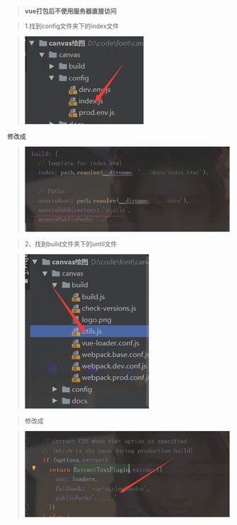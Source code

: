 >**vue打包后不使用服务器直接访问**

>1.找到config文件夹下的index文件

>![Alt text|center](./static/shortcut1.png)

修改成

>![Alt text|center](./static/shortcut2.png)

>2、找到build文件夹下的until文件

>![Alt text|center](./static/shortcut3.png)

>修改成

>![Alt text|center](./static/shortcut4.png)

